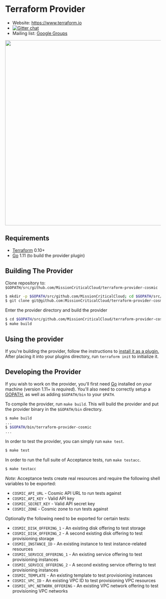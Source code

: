 Terraform Provider
==================

- Website: https://www.terraform.io
- [![Gitter chat](https://badges.gitter.im/hashicorp-terraform/Lobby.png)](https://gitter.im/hashicorp-terraform/Lobby)
- Mailing list: [Google Groups](http://groups.google.com/group/terraform-tool)

<img src="https://cdn.rawgit.com/hashicorp/terraform-website/master/content/source/assets/images/logo-hashicorp.svg" width="600px">

Requirements
------------

- [Terraform](https://www.terraform.io/downloads.html) 0.10+
- [Go](https://golang.org/doc/install) 1.11 (to build the provider plugin)

Building The Provider
---------------------

Clone repository to: `$GOPATH/src/github.com/MissionCriticalCloud/terraform-provider-cosmic`

```sh
$ mkdir -p $GOPATH/src/github.com/MissionCriticalCloud; cd $GOPATH/src/github.com/MissionCriticalCloud
$ git clone git@github.com:MissionCriticalCloud/terraform-provider-cosmic
```

Enter the provider directory and build the provider

```sh
$ cd $GOPATH/src/github.com/MissionCriticalCloud/terraform-provider-cosmic
$ make build
```

Using the provider
------------------
If you're building the provider, follow the instructions to [install it as a plugin.](https://www.terraform.io/docs/plugins/basics.html#installing-a-plugin) After placing it into your plugins directory,  run `terraform init` to initialize it.

Developing the Provider
-----------------------

If you wish to work on the provider, you'll first need [Go](http://www.golang.org) installed on your machine (version 1.11+ is *required*). You'll also need to correctly setup a [GOPATH](http://golang.org/doc/code.html#GOPATH), as well as adding `$GOPATH/bin` to your `$PATH`.

To compile the provider, run `make build`. This will build the provider and put the provider binary in the `$GOPATH/bin` directory.

```sh
$ make build
...
$ $GOPATH/bin/terraform-provider-cosmic
...
```

In order to test the provider, you can simply run `make test`.

```sh
$ make test
```

In order to run the full suite of Acceptance tests, run `make testacc`.

```sh
$ make testacc
```

*Note:* Acceptance tests create real resources and require the following shell variables to be exported:

- `COSMIC_API_URL` -  Cosmic API URL to run tests against
- `COSMIC_API_KEY` - Valid API key
- `COSMIC_SECRET_KEY` - Valid API secret key
- `COSMIC_ZONE` - Cosmic zone to run tests against

Optionally the following need to be exported for certain tests:

- `COSMIC_DISK_OFFERING_1` -  An existing disk offering to test storage
- `COSMIC_DISK_OFFERING_2` -  A second existing disk offering to test provisioning storage
- `COSMIC_INSTANCE_ID` - An existing instance to test instance-related resources
- `COSMIC_SERVICE_OFFERING_1` - An existing service offering to test provisioning instances
- `COSMIC_SERVICE_OFFERING_2` - A second existing service offering to test provisioning instances
- `COSMIC_TEMPLATE` - An existing template to test provisioning instances
- `COSMIC_VPC_ID` -  An existing VPC ID to test provisioning VPC resources
- `COSMIC_VPC_NETWORK_OFFERING` - An existing VPC network offering to test provisioning VPC networks
